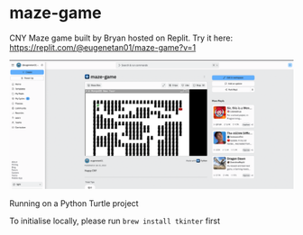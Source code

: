 # maze-game
CNY Maze game built by Bryan hosted on Replit. Try it here:
https://replit.com/@eugenetan01/maze-game?v=1

![alt text](./screenshots/screenshot1.png)

Running on a Python Turtle project

To initialise locally, please run ```brew install tkinter``` first  


